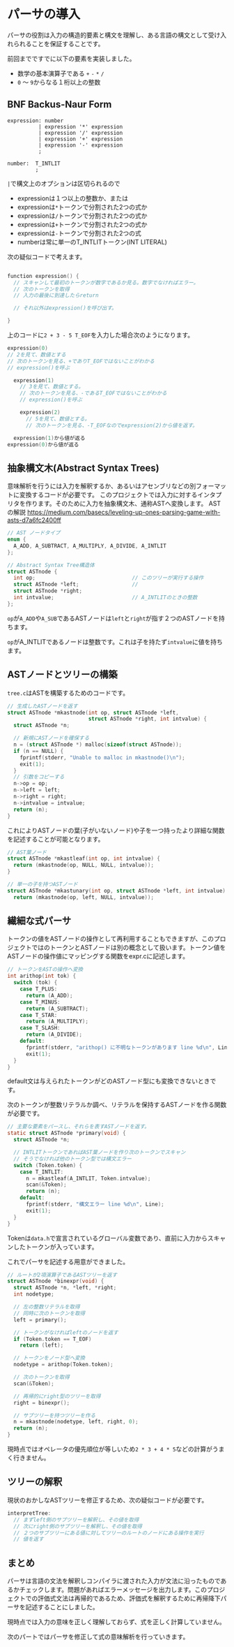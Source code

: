 # パーサの導入

パーサの役割は入力の構造的要素と構文を理解し、ある言語の構文として受け入れられることを保証することです。

前回までですでに以下の要素を実装しました。

- 数学の基本演算子である `+` `-` `*` `/`
- `0` 〜 `9`からなる１桁以上の整数

## BNF Backus-Naur Form

```c:BNF
expression: number
          | expression '*' expression
          | expression '/' expression
          | expression '+' expression
          | expression '-' expression
          ;

number:  T_INTLIT
         ;

```

`|`で構文上のオプションは区切られるので

- expressionは１つ以上の整数か、または
- expressionは`*`トークンで分割された2つの式か
- expressionは`/`トークンで分割された2つの式か
- expressionは`+`トークンで分割された2つの式か
- expressionは`-`トークンで分割された2つの式
- numberは常に単一のT_INTLITトークン(INT LITERAL)

次の疑似コードで考えます。

```c

function expression() {
  // スキャンして最初のトークンが数字であるか見る。数字でなければエラー。
  // 次のトークンを取得
  // 入力の最後に到達したらreturn

  // それ以外はexpression()を呼び出す。

}

```

上のコードに`2 + 3 - 5 T_EOF`を入力した場合次のようになります。

```c
expression(0)
// 2を見て、数値とする
// 次のトークンを見る、+でありT_EOFではないことがわかる
// expression()を呼ぶ

  expression(1)
    // 3を見て、数値とする。
    // 次のトークンを見る、-であるT_EOFではないことがわかる
    // expression()を呼ぶ

    expression(2)
      // 5を見て、数値とする。
      // 次のトークンを見る、-T_EOFなのでexpression(2)から値を返す。

  expression(1)から値が返る
expression(0)から値が返る

```

## 抽象構文木(Abstract Syntax Trees)

意味解析を行うには入力を解釈するか、あるいはアセンブリなどの別フォーマットに変換するコードが必要です。
このプロジェクトでは入力に対するインタプリタを作ります。そのために入力を抽象構文木、通称ASTへ変換します。
ASTの解説
<https://medium.com/basecs/leveling-up-ones-parsing-game-with-asts-d7a6fc2400ff>

```c
// AST ノードタイプ
enum {
  A_ADD, A_SUBTRACT, A_MULTIPLY, A_DIVIDE, A_INTLIT
};

// Abstract Syntax Tree構造体
struct ASTnode {
  int op;                               // このツリーが実行する操作
  struct ASTnode *left;                 //
  struct ASTnode *right;
  int intvalue;                         // A_INTLITのときの整数
};
```

`op`が`A_ADD`や`A_SUB`であるASTノードは`left`と`right`が指す２つのASTノードを持ちます。

`op`がA_INTLITであるノードは整数です。これは子を持たず`intvalue`に値を持ちます。

## ASTノードとツリーの構築

`tree.c`はASTを構築するためのコードです。

```c
// 生成したASTノードを返す
struct ASTnode *mkastnode(int op, struct ASTnode *left,
                          struct ASTnode *right, int intvalue) {
  struct ASTnode *n;

  // 新規にASTノードを確保する
  n = (struct ASTnode *) malloc(sizeof(struct ASTnode));
  if (n == NULL) {
    fprintf(stderr, "Unable to malloc in mkastnode()\n");
    exit(1);
  }
  // 引数をコピーする
  n->op = op;
  n->left = left;
  n->right = right;
  n->intvalue = intvalue;
  return (n);
}
```

これによりASTノードの葉(子がいないノード)や子を一つ持ったより詳細な関数を記述することが可能となります。

```c
// AST葉ノード
struct ASTnode *mkastleaf(int op, int intvalue) {
  return (mkastnode(op, NULL, NULL, intvalue));
}

// 単一の子を持つASTノード
struct ASTnode *mkastunary(int op, struct ASTnode *left, int intvalue) {
  return (mkastnode(op, left, NULL, intvalue));
```

## 繊細な式パーサ

トークンの値をASTノードの操作として再利用することもできますが、このプロジェクトではのトークンとASTノードは別の概念として扱います。トークン値をASTノードの操作値にマッピングする関数をexpr.cに記述します。

```c
// トークンをASTの操作へ変換
int arithop(int tok) {
  switch (tok) {
    case T_PLUS:
      return (A_ADD);
    case T_MINUS:
      return (A_SUBTRACT);
    case T_STAR:
      return (A_MULTIPLY);
    case T_SLASH:
      return (A_DIVIDE);
    default:
      fprintf(stderr, "arithop() に不明なトークンがあります line %d\n", Line);
      exit(1);
  }
}

```

default文は与えられたトークンがどのASTノード型にも変換できないときです。

次のトークンが整数リテラルか調べ、リテラルを保持するASTノードを作る関数が必要です。

```c
// 主要な要素をパースし、それらを表すASTノードを返す。
static struct ASTnode *primary(void) {
  struct ASTnode *n;

  // INTLITトークンであればAST葉ノードを作り次のトークンでスキャン
  // そうでなければ他のトークン型では構文エラー
  switch (Token.token) {
    case T_INTLIT:
      n = mkastleaf(A_INTLIT, Token.intvalue);
      scan(&Token);
      return (n);
    default:
      fprintf(stderr, "構文エラー line %d\n", Line);
      exit(1);
  }
}
```

Tokenは`data.h`で宣言されているグローバル変数であり、直前に入力からスキャンしたトークンが入っています。

これでパーサを記述する用意ができました。

```c
// ルートが2項演算子であるASTツリーを返す
struct ASTnode *binexpr(void) {
  struct ASTnode *n, *left, *right;
  int nodetype;

  // 左の整数リテラルを取得
  // 同時に次のトークンを取得
  left = primary();

  // トークンがなければleftのノードを返す
  if (Token.token == T_EOF)
    return (left);

  // トークンをノード型へ変換
  nodetype = arithop(Token.token);

  // 次のトークンを取得
  scan(&Token);

  // 再帰的にright型のツリーを取得
  right = binexpr();

  // サブツリーを持つツリーを作る
  n = mkastnode(nodetype, left, right, 0);
  return (n);
}
```

現時点ではオペレータの優先順位が等しいため`2 * 3 + 4 * 5`などの計算がうまく行きません。

## ツリーの解釈

現状のおかしなASTツリーを修正するため、次の疑似コードが必要です。

```c
interpretTree:
  // まずleft側のサブツリーを解釈し、その値を取得
  // 次にright側のサブツリーを解釈し、その値を取得
  // ２つのサブツリーにある値に対してツリーのルートのノードにある操作を実行
  // 値を返す
```

## まとめ

パーサは言語の文法を解釈しコンパイラに渡された入力が文法に沿ったものであるかチェックします。問題があればエラーメッセージを出力します。このプロジェクトでの評価式文法は再帰的であるため、評価式を解釈するために再帰降下パーサを記述することにしました。

現時点では入力の意味を正しく理解しておらず、式を正しく計算していません。

次のパートではパーサを修正して式の意味解析を行っていきます。
